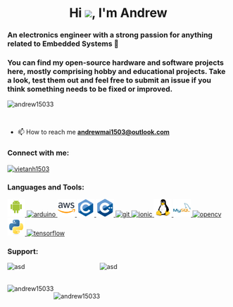 <h1 align="center">Hi <img src="https://emojis.slackmojis.com/emojis/images/1668802256/62708/greetings.gif?1668802256" width="20">, I'm Andrew</h1>
<h3 align="left">An electronics engineer with a strong passion for anything related to <b>Embedded Systems 🤖</b></p>
<h3 align="left">You can find my open-source hardware and software projects here, mostly comprising hobby and educational projects. Take a look, test them out and feel free to submit an issue if you think something needs to be fixed or improved.</p></h3>
<p align="left"> <img src="https://komarev.com/ghpvc/?username=andrew15033&label=Profile%20views&color=0e75b6&style=flat" alt="andrew15033" /> </p>

<p align="left"> <a href="https://twitter.com/" target="blank"><img src="https://img.shields.io/twitter/follow/?logo=twitter&style=for-the-badge" alt="" /></a> </p>

- 📫 How to reach me **andrewmai1503@outlook.com**

<h3 align="left">Connect with me:</h3>
<p align="left">
<a href="https://www.leetcode.com/vietanh1503" target="blank"><img align="center" src="https://raw.githubusercontent.com/rahuldkjain/github-profile-readme-generator/master/src/images/icons/Social/leet-code.svg" alt="vietanh1503" height="30" width="40" /></a>
</p>



<h3 align="left">Languages and Tools:</h3>
<p align="left"> <a href="https://developer.android.com" target="_blank" rel="noreferrer"> <img src="https://raw.githubusercontent.com/devicons/devicon/master/icons/android/android-original-wordmark.svg" alt="android" width="40" height="40"/> </a> <a href="https://www.arduino.cc/" target="_blank" rel="noreferrer"> <img src="https://cdn.worldvectorlogo.com/logos/arduino-1.svg" alt="arduino" width="40" height="40"/> </a> <a href="https://aws.amazon.com" target="_blank" rel="noreferrer"> <img src="https://raw.githubusercontent.com/devicons/devicon/master/icons/amazonwebservices/amazonwebservices-original-wordmark.svg" alt="aws" width="40" height="40"/> </a> <a href="https://www.cprogramming.com/" target="_blank" rel="noreferrer"> <img src="https://raw.githubusercontent.com/devicons/devicon/master/icons/c/c-original.svg" alt="c" width="40" height="40"/> </a> <a href="https://www.w3schools.com/cpp/" target="_blank" rel="noreferrer"> <img src="https://raw.githubusercontent.com/devicons/devicon/master/icons/cplusplus/cplusplus-original.svg" alt="cplusplus" width="40" height="40"/> </a> <a href="https://git-scm.com/" target="_blank" rel="noreferrer"> <img src="https://www.vectorlogo.zone/logos/git-scm/git-scm-icon.svg" alt="git" width="40" height="40"/> </a> <a href="https://ionicframework.com" target="_blank" rel="noreferrer"> <img src="https://upload.wikimedia.org/wikipedia/commons/d/d1/Ionic_Logo.svg" alt="ionic" width="40" height="40"/> </a> <a href="https://www.linux.org/" target="_blank" rel="noreferrer"> <img src="https://raw.githubusercontent.com/devicons/devicon/master/icons/linux/linux-original.svg" alt="linux" width="40" height="40"/> </a> <a href="https://www.mysql.com/" target="_blank" rel="noreferrer"> <img src="https://raw.githubusercontent.com/devicons/devicon/master/icons/mysql/mysql-original-wordmark.svg" alt="mysql" width="40" height="40"/> </a> <a href="https://opencv.org/" target="_blank" rel="noreferrer"> <img src="https://www.vectorlogo.zone/logos/opencv/opencv-icon.svg" alt="opencv" width="40" height="40"/> </a> <a href="https://www.python.org" target="_blank" rel="noreferrer"> <img src="https://raw.githubusercontent.com/devicons/devicon/master/icons/python/python-original.svg" alt="python" width="40" height="40"/> </a> <a href="https://www.tensorflow.org" target="_blank" rel="noreferrer"> <img src="https://www.vectorlogo.zone/logos/tensorflow/tensorflow-icon.svg" alt="tensorflow" width="40" height="40"/> </a> </p>

<h3 align="left">Support:</h3>
<p><a href="https://www.buymeacoffee.com/asd"> <img align="left" src="https://cdn.buymeacoffee.com/buttons/v2/default-yellow.png" height="50" width="210" alt="asd" /></a><a href="https://ko-fi.com/asd"> <img align="left" src="https://cdn.ko-fi.com/cdn/kofi3.png?v=3" height="50" width="210" alt="asd" /></a></p><br><br>

<p><img align="left" src="https://github-readme-stats.vercel.app/api/top-langs?username=andrew15033&show_icons=true&locale=en&layout=compact" alt="andrew15033" /></p>

<p>&nbsp;<img align="center" src="https://github-readme-stats.vercel.app/api?username=andrew15033&show_icons=true&locale=en" alt="andrew15033" /></p>
